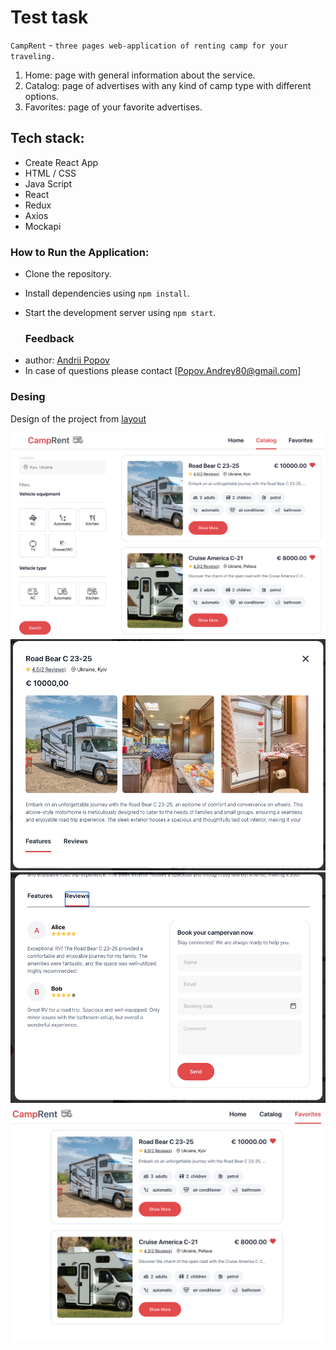 # Test task

`CampRent` - `three pages web-application of renting camp for your traveling.`

1. Home: page with general information about the service.
2. Catalog: page of advertises with any kind of camp type with different options.
3. Favorites: page of your favorite advertises.

## Tech stack:

* Create React App
* HTML / CSS
* Java Script
* React
* Redux
* Axios
* Mockapi

### How to Run the Application:
* Clone the repository.
* Install dependencies using `npm install`.
* Start the development server using `npm start`.

  ### Feedback
- author: [Andrii Popov](https://github.com/Andrii0207/rent-camp-app "project link")
- In case of questions please contact [Popov.Andrey80@gmail.com]

### Desing
Design of the project from [layout](https://www.figma.com/file/fnMWH0eBB7NnoqdAiiKWsQ/Test?type=design&node-id=0-1&mode=design "Figma link")

![Catalog page](./assets/catalog_page.png)
![Modal](./assets/modal.png)
![Reviews](./assets/reviews.png)
![Favorites page](./assets/favorites_page.png)
